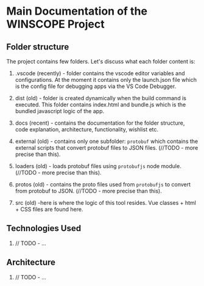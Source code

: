 # Main Documentation of the WINSCOPE Project

## Folder structure

The project contains few folders. Let's discuss what each folder content is:

1. .vscode (recently) - folder contains the vscode editor variables and configurations. At the moment it contains only the launch.json file which is the config file for debugging apps via the VS Code Debugger.

2. dist (old) - folder is created dynamically when the build command is executed. This folder contains index.html and bundle.js which is the bundled javascript logic of the app.

3. docs (recent) - contains the documentation for the folder structure, code explanation, architecture, functionality, wishlist etc.

4. external (old) - contains only one subfolder: `protobuf` which contains the external scripts that convert protobuf files to JSON files. (//TODO - more precise than this).

5. loaders (old) - loads protobuf files using `protobufjs` node module. (//TODO - more precise than this).

6. protos (old) - contains the proto files used from `protobufjs` to convert from protobuf to JSON. (//TODO - more precise than this).

7. src (old) -here is where the logic of this tool resides. Vue classes + html + CSS files are found here.

## Technologies Used

1. // TODO - ...

## Architecture

1. // TODO - ...
